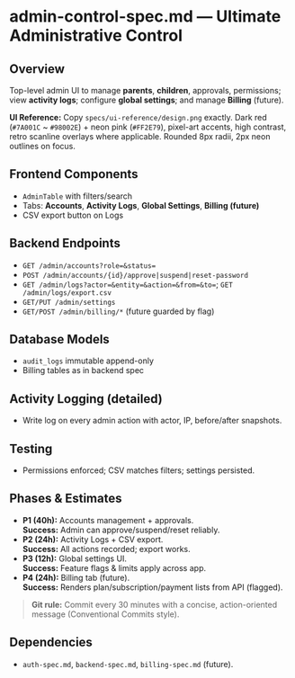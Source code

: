 # admin-control-spec.md — Ultimate Administrative Control

## Overview
Top-level admin UI to manage **parents**, **children**, approvals, permissions; view **activity logs**;
configure **global settings**; and manage **Billing** (future).

**UI Reference:** Copy `specs/ui-reference/design.png` exactly. Dark red (`#7A001C` ~ `#98002E`) + neon pink (`#FF2E79`),
pixel-art accents, high contrast, retro scanline overlays where applicable. Rounded 8px radii, 2px neon outlines on focus.

## Frontend Components
- `AdminTable` with filters/search
- Tabs: **Accounts**, **Activity Logs**, **Global Settings**, **Billing (future)**
- CSV export button on Logs

## Backend Endpoints
- `GET /admin/accounts?role=&status=`
- `POST /admin/accounts/{id}/approve|suspend|reset-password`
- `GET /admin/logs?actor=&entity=&action=&from=&to=`; `GET /admin/logs/export.csv`
- `GET/PUT /admin/settings`
- `GET/POST /admin/billing/*` (future guarded by flag)

## Database Models
- `audit_logs` immutable append-only
- Billing tables as in backend spec

## Activity Logging (detailed)
- Write log on every admin action with actor, IP, before/after snapshots.

## Testing
- Permissions enforced; CSV matches filters; settings persisted.

## Phases & Estimates
- **P1 (40h):** Accounts management + approvals.  
  **Success:** Admin can approve/suspend/reset reliably.
- **P2 (24h):** Activity Logs + CSV export.  
  **Success:** All actions recorded; export works.
- **P3 (12h):** Global settings UI.  
  **Success:** Feature flags & limits apply across app.
- **P4 (24h):** Billing tab (future).  
  **Success:** Renders plan/subscription/payment lists from API (flagged).

> **Git rule:** Commit every 30 minutes with a concise, action-oriented message (Conventional Commits style).

## Dependencies
- `auth-spec.md`, `backend-spec.md`, `billing-spec.md` (future).
